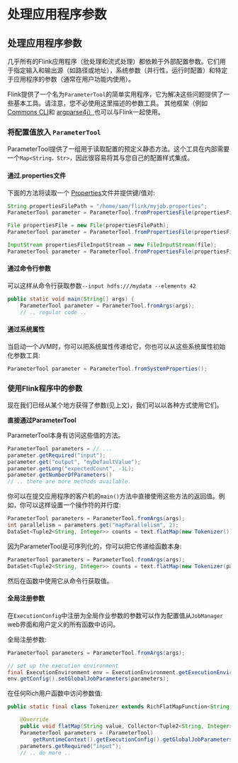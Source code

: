 # 处理应用程序参数

## 处理应用程序参数

几乎所有的Flink应用程序（批处理和流式处理）都依赖于外部配置参数。它们用于指定输入和输出源（如路径或地址），系统参数（并行性，运行时配置）和特定于应用程序的参数（通常在用户功能内使用）。

Flink提供了一个名为`ParameterTool`的简单实用程序，它为解决这些问题提供了一些基本工具。请注意，您不必使用这里描述的参数工具。 其他框架（例如[Commons CLI](https://commons.apache.org/proper/commons-cli/)和 [argparse4j）](http://argparse4j.sourceforge.net/)也可以与Flink一起使用。

### 将配置值放入 `ParameterTool`

ParameterTool提供了一组用于读取配置的预定义静态方法。这个工具在内部需要一个`Map<String，Str>`，因此很容易将其与您自己的配置样式集成。

#### **通过.properties文件**

下面的方法将读取一个 [Properties](https://docs.oracle.com/javase/tutorial/essential/environment/properties.html)文件并提供键/值对:

```java
String propertiesFilePath = "/home/sam/flink/myjob.properties";
ParameterTool parameter = ParameterTool.fromPropertiesFile(propertiesFilePath);

File propertiesFile = new File(propertiesFilePath);
ParameterTool parameter = ParameterTool.fromPropertiesFile(propertiesFile);

InputStream propertiesFileInputStream = new FileInputStream(file);
ParameterTool parameter = ParameterTool.fromPropertiesFile(propertiesFileInputStream);
```

#### 通过命令行参数

 可以这样从命令行获取参数`--input hdfs:///mydata --elements 42`

```java
public static void main(String[] args) {
    ParameterTool parameter = ParameterTool.fromArgs(args);
    // .. regular code ..
```

#### 通过系统属性

当启动一个JVM时，你可以把系统属性传递给它，你也可以从这些系统属性初始化参数工具:

```java
ParameterTool parameter = ParameterTool.fromSystemProperties();
```

### 使用Flink程序中的参数

现在我们已经从某个地方获得了参数\(见上文\)，我们可以以各种方式使用它们。

**直接通过ParameterTool**

ParameterTool本身有访问这些值的方法。

```java
ParameterTool parameters = // ...
parameter.getRequired("input");
parameter.get("output", "myDefaultValue");
parameter.getLong("expectedCount", -1L);
parameter.getNumberOfParameters()
// .. there are more methods available.
```

你可以在提交应用程序的客户机的`main()`方法中直接使用这些方法的返回值。例如，你可以这样设置一个操作符的并行度:

```java
ParameterTool parameters = ParameterTool.fromArgs(args);
int parallelism = parameters.get("mapParallelism", 2);
DataSet<Tuple2<String, Integer>> counts = text.flatMap(new Tokenizer()).setParallelism(parallelism);
```

因为ParameterTool是可序列化的，你可以把它传递给函数本身:

```java
ParameterTool parameters = ParameterTool.fromArgs(args);
DataSet<Tuple2<String, Integer>> counts = text.flatMap(new Tokenizer(parameters));
```

然后在函数中使用它从命令行获取值。

#### 全局注册参数

在`ExecutionConfig`中注册为全局作业参数的参数可以作为配置值从`JobManager` web界面和用户定义的所有函数中访问。

全局注册参数:

```java
ParameterTool parameters = ParameterTool.fromArgs(args);

// set up the execution environment
final ExecutionEnvironment env = ExecutionEnvironment.getExecutionEnvironment();
env.getConfig().setGlobalJobParameters(parameters);
```

在任何Rich用户函数中访问参数值:

```java
public static final class Tokenizer extends RichFlatMapFunction<String, Tuple2<String, Integer>> {

    @Override
    public void flatMap(String value, Collector<Tuple2<String, Integer>> out) {
	ParameterTool parameters = (ParameterTool)
	    getRuntimeContext().getExecutionConfig().getGlobalJobParameters();
	parameters.getRequired("input");
	// .. do more ..
```

